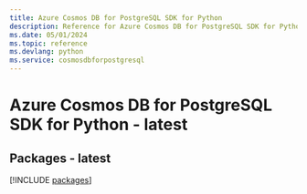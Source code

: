 ```yaml
---
title: Azure Cosmos DB for PostgreSQL SDK for Python
description: Reference for Azure Cosmos DB for PostgreSQL SDK for Python
ms.date: 05/01/2024
ms.topic: reference
ms.devlang: python
ms.service: cosmosdbforpostgresql
---
```

# Azure Cosmos DB for PostgreSQL SDK for Python - latest
## Packages - latest
[!INCLUDE [packages](cosmos-db-for-postgresql-index.md)]